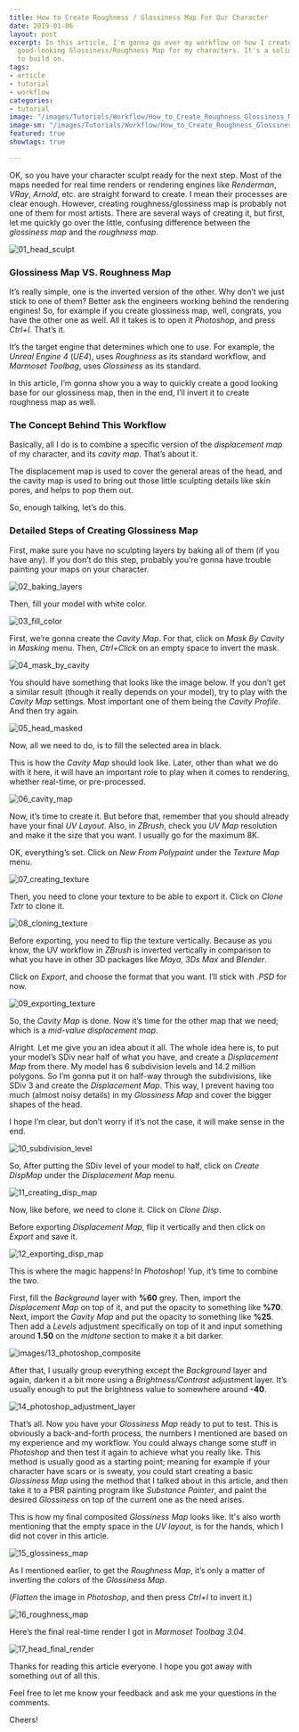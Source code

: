 ```yaml
---
title: How to Create Roughness / Glossiness Map For Our Character
date: 2019-01-06
layout: post
excerpt: In this article, I'm gonna go over my workflow on how I create a quick but
  good-looking Glossiness/Roughness Map for my characters. It's a solid starting point
  to build on.
tags:
- article
- tutorial
- workflow
categories:
- tutorial
image: "/images/Tutorials/Workflow/How_to_Create_Roughness_Glossiness_Map_for_our_Character/How_to_Create_Roughness_Glossiness_Map_for_our_Character_Header.jpg"
image-sm: "/images/Tutorials/Workflow/How_to_Create_Roughness_Glossiness_Map_for_our_Character/How_to_Create_Roughness_Glossiness_Map_for_our_Character_Header.jpg"
featured: true
showtags: true

---
```

OK, so you have your character sculpt ready for the next step. Most of the maps needed for real time renders or rendering engines like _Renderman_, _VRay_, _Arnold_, etc. are straight forward to create. I mean their processes are clear enough. However, creating roughness/glossiness map is probably not one of them for most artists. There are several ways of creating it, but first, let me quickly go over the little, confusing difference between the _glossiness map_ and the _roughness map_.

<img src="/images/Tutorials/Workflow/How_to_Create_Roughness_Glossiness_Map_for_our_Character/01_head_sculpt.jpg" alt="01_head_sculpt" class="responsive">

### Glossiness Map VS. Roughness Map

It’s really simple, one is the inverted version of the other. Why don’t we just stick to one of them? Better ask the engineers working behind the rendering engines! So, for example if you create glossiness map, well, congrats, you have the other one as well. All it takes is to open it _Photoshop_, and press _Ctrl+I_. That’s it.

It’s the target engine that determines which one to use. For example, the _Unreal Engine 4_ (_UE4_), uses _Roughness_ as its standard workflow, and _Marmoset Toolbag_, uses _Glossiness_ as its standard.

In this article, I’m gonna show you a way to quickly create a good looking base for our glossiness map, then in the end, I’ll invert it to create roughness map as well.

### The Concept Behind This Workflow

Basically, all I do is to combine a specific version of the _displacement map_ of my character, and its _cavity map_. That’s about it.

The displacement map is used to cover the general areas of the head, and the cavity map is used to bring out those little sculpting details like skin pores, and helps to pop them out.

So, enough talking, let’s do this.

### Detailed Steps of Creating Glossiness Map

First, make sure you have no sculpting layers by baking all of them (if you have any). If you don’t do this step, probably you’re gonna have trouble painting your maps on your character.

<img src="/images/Tutorials/Workflow/How_to_Create_Roughness_Glossiness_Map_for_our_Character/02_baking_layers.jpg" alt="02_baking_layers" class="responsive">

Then, fill your model with white color.

<img src="/images/Tutorials/Workflow/How_to_Create_Roughness_Glossiness_Map_for_our_Character/03_fill_color.jpg" alt="03_fill_color" class="responsive">

First, we’re gonna create the _Cavity Map_. For that, click on _Mask By Cavity_ in _Masking_ menu. Then, _Ctrl+Click_ on an empty space to invert the mask.

<img src="/images/Tutorials/Workflow/How_to_Create_Roughness_Glossiness_Map_for_our_Character/04_mask_by_cavity.jpg" alt="04_mask_by_cavity" class="responsive">

You should have something that looks like the image below. If you don’t get a similar result (though it really depends on your model), try to play with the _Cavity Map_ settings. Most important one of them being the _Cavity Profile_. And then try again.

<img src="/images/Tutorials/Workflow/How_to_Create_Roughness_Glossiness_Map_for_our_Character/05_head_masked.jpg" alt="05_head_masked" class="responsive">

Now, all we need to do, is to fill the selected area in black.

This is how the _Cavity Map_ should look like. Later, other than what we do with it here, it will have an important role to play when it comes to rendering, whether real-time, or pre-processed.

<img src="/images/Tutorials/Workflow/How_to_Create_Roughness_Glossiness_Map_for_our_Character/06_cavity_map.jpg" alt="06_cavity_map" class="responsive">

Now, it’s time to create it. But before that, remember that you should already have your final _UV Layout_. Also, in _ZBrush_, check you _UV Map_ resolution and make it the size that you want. I usually go for the maximum 8K.

OK, everything’s set. Click on _New From Polypaint_ under the _Texture Map_ menu.

<img src="/images/Tutorials/Workflow/How_to_Create_Roughness_Glossiness_Map_for_our_Character/07_creating_texture.jpg" alt="07_creating_texture" class="responsive">

Then, you need to clone your texture to be able to export it. Click on _Clone Txtr_ to clone it.

<img src="/images/Tutorials/Workflow/How_to_Create_Roughness_Glossiness_Map_for_our_Character/08_cloning_texture.jpg" alt="08_cloning_texture" class="responsive">

Before exporting, you need to flip the texture vertically. Because as you know, the UV workflow in _ZBrush_ is inverted vertically in comparison to what you have in other 3D packages like _Maya_, _3Ds Max_ and _Blender_.

Click on _Export_, and choose the format that you want. I’ll stick with ._PSD_ for now.

<img src="/images/Tutorials/Workflow/How_to_Create_Roughness_Glossiness_Map_for_our_Character/09_exporting_texture.jpg" alt="09_exporting_texture" class="responsive">

So, the _Cavity Map_ is done. Now it’s time for the other map that we need; which is a _mid-value displacement map_.

Alright. Let me give you an idea about it all. The whole idea here is, to put your model’s SDiv near half of what you have, and create a _Displacement Map_ from there. My model has 6 subdivision levels and 14.2 million polygons. So I’m gonna put it on half-way through the subdivisions, like SDiv 3 and create the _Displacement Map_. This way, I prevent having too much (almost noisy details) in my _Glossiness Map_ and cover the bigger shapes of the head.

I hope I’m clear, but don’t worry if it’s not the case, it will make sense in the end.

<img src="/images/Tutorials/Workflow/How_to_Create_Roughness_Glossiness_Map_for_our_Character/10_subdivision_level.jpg" alt="10_subdivision_level" class="responsive">

So, After putting the SDiv level of your model to half, click on _Create DispMap_ under the _Displacement Map_ menu.

<img src="/images/Tutorials/Workflow/How_to_Create_Roughness_Glossiness_Map_for_our_Character/11_creating_disp_map.jpg" alt="11_creating_disp_map" class="responsive">

Now, like before, we need to clone it. Click on _Clone Disp_.

Before exporting _Displacement Map_, flip it vertically and then click on _Export_ and save it.

<img src="/images/Tutorials/Workflow/How_to_Create_Roughness_Glossiness_Map_for_our_Character/12_exporting_disp_map.jpg" alt="12_exporting_disp_map" class="responsive">

This is where the magic happens! In _Photoshop_! Yup, it’s time to combine the two.

First, fill the _Background_ layer with **%60** grey. Then, import the _Displacement Map_ on top of it, and put the opacity to something like **%70**. Next, import the _Cavity Map_ and put the opacity to something like **%25**. Then add a _Levels_ adjustment specifically on top of it and input something around **1.50** on the _midtone_ section to make it a bit darker.

<img src="/images/Tutorials/Workflow/How_to_Create_Roughness_Glossiness_Map_for_our_Character/13_photoshop_composite.jpg" alt="images/13_photoshop_composite" class="responsive">

After that, I usually group everything except the _Background_ layer and again, darken it a bit more using a _Brightness/Contrast_ adjustment layer. It’s usually enough to put the brightness value to somewhere around **-40**.

<img src="/images/Tutorials/Workflow/How_to_Create_Roughness_Glossiness_Map_for_our_Character/14_photoshop_adjustment_layer.jpg" alt="14_photoshop_adjustment_layer" class="responsive">

That’s all. Now you have your _Glossiness Map_ ready to put to test. This is obviously a back-and-forth process, the numbers I mentioned are based on my experience and my workflow. You could always change some stuff in _Photoshop_ and then test it again to achieve what you really like. This method is usually good as a starting point; meaning for example if your character have scars or is sweaty, you could start creating a basic _Glossiness Map_ using the method that I talked about in this article, and then take it to a PBR painting program like _Substance Painter_, and paint the desired _Glossiness_ on top of the current one as the need arises.

This is how my final composited _Glossiness Map_ looks like. It's also worth mentioning that the empty space in the _UV layout_, is for the hands, which I did not cover in this article.

<img src="/images/Tutorials/Workflow/How_to_Create_Roughness_Glossiness_Map_for_our_Character/15_glossiness_map.jpg" alt="15_glossiness_map" class="responsive">

As I mentioned earlier, to get the _Roughness Map_, it’s only a matter of inverting the colors of the _Glossiness Map_.

(_Flatten_ the image in _Photoshop_, and then press _Ctrl+I_ to invert it.)

<img src="/images/Tutorials/Workflow/How_to_Create_Roughness_Glossiness_Map_for_our_Character/16_roughness_map.jpg" alt="16_roughness_map" class="responsive">

Here’s the final real-time render I got in _Marmoset Toolbag 3.04_.

<img src="/images/Tutorials/Workflow/How_to_Create_Roughness_Glossiness_Map_for_our_Character/17_head_final_render.jpg" alt="17_head_final_render" class="responsive">

Thanks for reading this article everyone. I hope you got away with something out of all this.

Feel free to let me know your feedback and ask me your questions in the comments.

Cheers!
